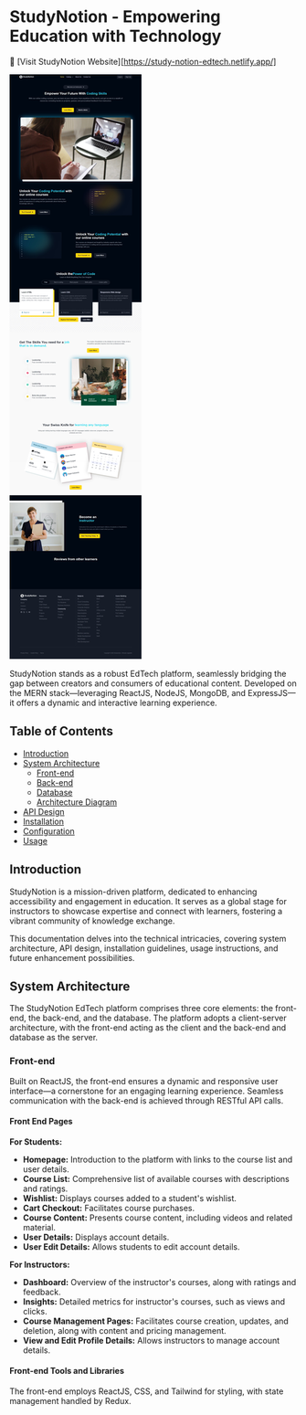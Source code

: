 # StudyNotion - Empowering Education with Technology
🚀 [Visit StudyNotion Website][https://study-notion-edtech.netlify.app/]

![StudyNotion Main Page](images/Mainpage.jpg.jpeg)

StudyNotion stands as a robust EdTech platform, seamlessly bridging the gap between creators and consumers of educational content. Developed on the MERN stack—leveraging ReactJS, NodeJS, MongoDB, and ExpressJS—it offers a dynamic and interactive learning experience.

## Table of Contents

- [Introduction](#introduction)
- [System Architecture](#system-architecture)
  - [Front-end](#front-end)
  - [Back-end](#back-end)
  - [Database](#database)
  - [Architecture Diagram](#architecture-diagram)
- [API Design](#api-design)
- [Installation](#installation)
- [Configuration](#configuration)
- [Usage](#usage)

## Introduction

StudyNotion is a mission-driven platform, dedicated to enhancing accessibility and engagement in education. It serves as a global stage for instructors to showcase expertise and connect with learners, fostering a vibrant community of knowledge exchange.

This documentation delves into the technical intricacies, covering system architecture, API design, installation guidelines, usage instructions, and future enhancement possibilities.

## System Architecture

The StudyNotion EdTech platform comprises three core elements: the front-end, the back-end, and the database. The platform adopts a client-server architecture, with the front-end acting as the client and the back-end and database as the server.

### Front-end

Built on ReactJS, the front-end ensures a dynamic and responsive user interface—a cornerstone for an engaging learning experience. Seamless communication with the back-end is achieved through RESTful API calls.

#### Front End Pages

**For Students:**

- **Homepage:** Introduction to the platform with links to the course list and user details.
- **Course List:** Comprehensive list of available courses with descriptions and ratings.
- **Wishlist:** Displays courses added to a student's wishlist.
- **Cart Checkout:** Facilitates course purchases.
- **Course Content:** Presents course content, including videos and related material.
- **User Details:** Displays account details.
- **User Edit Details:** Allows students to edit account details.

**For Instructors:**

- **Dashboard:** Overview of the instructor's courses, along with ratings and feedback.
- **Insights:** Detailed metrics for instructor's courses, such as views and clicks.
- **Course Management Pages:** Facilitates course creation, updates, and deletion, along with content and pricing management.
- **View and Edit Profile Details:** Allows instructors to manage account details.

#### Front-end Tools and Libraries

The front-end employs ReactJS, CSS, and Tailwind for styling, with state management handled by Redux.

